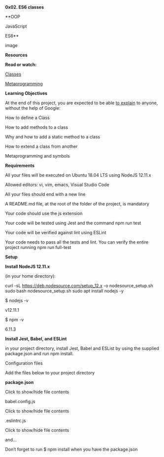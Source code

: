 **0x02. ES6 classes**

**OOP

JavaScript

ES6**

image

**Resources**

**Read or watch:**

[Classes](https://intranet.alxswe.com/rltoken/ke2dSL31JbpAUBW0qWE9WA)

[Metaprogramming](https://intranet.alxswe.com/rltoken/6OgF5QGbYclp_cwATfq-0g)

**Learning Objectives**

At the end of this project, you are expected to be able [to explain](https://intranet.alxswe.com/rltoken/HZvBl09eHoGwvN8jqlYO-g) to anyone, without the help of Google:

How to define a Class

How to add methods to a class

Why and how to add a static method to a class

How to extend a class from another

Metaprogramming and symbols

**Requirements**

All your files will be executed on Ubuntu 18.04 LTS using NodeJS 12.11.x

Allowed editors: vi, vim, emacs, Visual Studio Code

All your files should end with a new line

A README.md file, at the root of the folder of the project, is mandatory

Your code should use the js extension

Your code will be tested using Jest and the command npm run test

Your code will be verified against lint using ESLint

Your code needs to pass all the tests and lint. You can verify the entire project running npm run full-test

**Setup**

**Install NodeJS 12.11.x**

(in your home directory):

curl -sL https://deb.nodesource.com/setup_12.x -o nodesource_setup.sh
sudo bash nodesource_setup.sh
sudo apt install nodejs -y

$ nodejs -v

v12.11.1

$ npm -v

6.11.3

**Install Jest, Babel, and ESLint**

in your project directory, install Jest, Babel and ESList by using the supplied package.json and run npm install.

Configuration files

Add the files below to your project directory

**package.json**

Click to show/hide file contents

babel.config.js

Click to show/hide file contents

.eslintrc.js

Click to show/hide file contents

and…

Don’t forget to run $ npm install when you have the package.json

